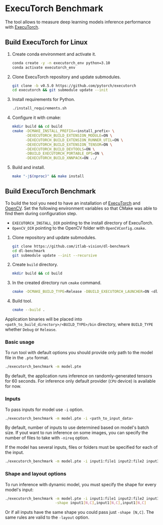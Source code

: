 # ExecuTorch Benchmark

The tool allows to measure deep learning models inference performance with [ExecuTorch][executorch].

## Build ExecuTorch for Linux

1. Create conda environment and activate it.

   ```bash
   conda create -y -n executorch_env python=3.10
   conda activate executorch_env
   ```

1. Clone ExecuTorch repository and update submodules.

   ```bash
   git clone -b v0.5.0 https://github.com/pytorch/executorch
   cd executorch && git submodule update --init
   ```

1. Install requirements for Python.

   ```bash
   ./install_requirements.sh
   ```

1. Configure it with cmake:

   ```bash
   mkdir build && cd build
   cmake -DCMAKE_INSTALL_PREFIX=<install_prefix> \
         -DEXECUTORCH_BUILD_EXTENSION_MODULE=ON \
         -DEXECUTORCH_BUILD_EXTENSION_RUNNER_UTIL=ON \
         -DEXECUTORCH_BUILD_EXTENSION_TENSOR=ON \
         -DEXECUTORCH_BUILD_DEVTOOLS=ON \
         -DBUILD_EXECUTORCH_PORTABLE_OPS=ON \
         -DEXECUTORCH_BUILD_XNNPACK=ON ../
   ```

1. Build and install.

   ```bash
   make "-j$(nproc)" && make install
   ```

## Build ExecuTorch Benchmark

To build the tool you need to have an installation of [ExecuTorch][executorch] and [OpenCV][opencv].
Set the following environment variables so that CMake was able to find them during configuration step.

- `EXECUTORCH_INSTALL_DIR` pointing to the install directory of ExecuTorch.
- `OpenCV_DIR` pointing to the OpenCV folder with `OpenCVConfig.cmake`.

1. Clone repository and update submodules.

   ```bash
   git clone https://github.com/itlab-vision/dl-benchmark
   cd dl-benchmark
   git submodule update --init --recursive
   ```

1. Create `build` directory.

   ```bash
   mkdir build && cd build
   ```

1. In the created directory run `cmake` command.

   ```bash
   cmake -DCMAKE_BUILD_TYPE=Release -DBUILD_EXECUTORCH_LAUNCHER=ON <dl-benchmark>/src/cpp_dl_benchmark
   ```

1. Build tool.

   ```bash
   cmake --build .
   ```

Application binaries will be placed into `<path_to_build_directory>/<BUILD_TYPE>/bin` directory, where
`BUILD_TYPE` whether `Debug` or `Release`.

### Basic usage

To run tool with default options you should provide only path to the model file in the `.pte` format.

```bash
./executorch_benchmark -m model.pte
```

By default, the application runs inference on randomly-generated tensors for 60 seconds. For inference
only default provider (`CPU` device) is available for now.

### Inputs

To pass inputs for model use `-i` option.

```bash
./executorch_benchmark -m model.pte -i <path_to_input_data>
```

By default, number of inputs to use determined based on model's batch size. If yout want to run
inference on some images, you can specify the number of files to take with `-nireq` option.

If the model has several inputs, files or folders must be specified for each of the input.

```bash
./executorch_benchmark -m model.pte -i input1:file1 input2:file2 input3:file3
```

### Shape and layout options

To run inference with dynamic model, you must specify the shape for every model's input:

```bash
./executorch_benchmark -m model.pte -i input1:file1 input2:file2 input3:file3 \
                       -shape input1[N,C],input1[N,C],input1[N,C]
```

Or if all inputs have the same shape you could pass just `-shape [N,C]`. The same rules
are valid to the `-layout` option.


<!-- LINKS -->
[executorch]: https://pytorch.org/executorch-overview
[opencv]: https://github.com/opencv/opencv
